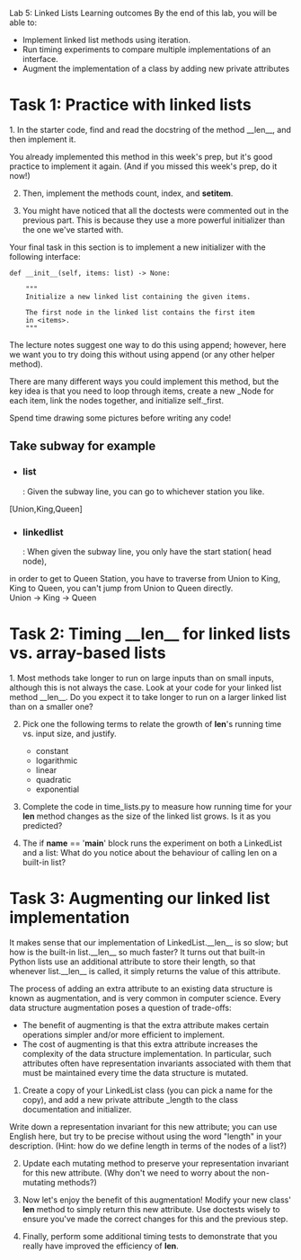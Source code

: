 Lab 5: Linked Lists
Learning outcomes
By the end of this lab, you will be able to:

- Implement linked list methods using iteration.
- Run timing experiments to compare multiple implementations of an interface.
- Augment the implementation of a class by adding new private attributes

<h1>Task 1: Practice with linked lists</h1>
1. In the starter code, find and read the docstring of the method __len__, and then implement it.

You already implemented this method in this week's prep, but it's good practice to implement it again. 
(And if you missed this week's prep, do it now!)

2. Then, implement the methods count, index, and __setitem__.

3. You might have noticed that all the doctests were commented out in the previous part. 
This is because they use a more powerful initializer than the one we've started with.

Your final task in this section is to implement a new initializer with the following interface:
```
def __init__(self, items: list) -> None:

    """
    Initialize a new linked list containing the given items.

    The first node in the linked list contains the first item
    in <items>.
    """
```
The lecture notes suggest one way to do this using append; 
however, here we want you to try doing this without using append (or any other helper method).

There are many different ways you could implement this method, but the key idea is that you need to loop through items,
 create a new _Node for each item, link the nodes together, and initialize self._first.

Spend time drawing some pictures before writing any code!


<h2>Take subway for example</h2>

- <h3>list</h3>: Given the subway line, you can go to whichever station you like.  
[Union,King,Queen]

- <h3>linkedlist</h3>: When given the subway line, you only have the start station( head node),  
in order to get to Queen Station, you have to traverse from Union to King, King to Queen, you can't jump from Union to Queen directly.  
Union -> King ->  Queen

<h1>Task 2: Timing __len__ for linked lists vs. array-based lists</h1>
1. Most methods take longer to run on large inputs than on small inputs, although this is not always the case. 
  Look at your code for your linked list method __len__. 
  Do you expect it to take longer to run on a larger linked list than on a smaller one?

2. Pick one the following terms to relate the growth of __len__'s running time vs. input size, and justify.
    - constant
    - logarithmic
    - linear
    - quadratic
    - exponential
3. Complete the code in time_lists.py to measure how running time for your __len__ method changes 
    as the size of the linked list grows. Is it as you predicted?

4. The if __name__ == '__main__' block runs the experiment on both a LinkedList and a list: 
    What do you notice about the behaviour of calling len on a built-in list?
    
<h1>Task 3: Augmenting our linked list implementation</h1>
It makes sense that our implementation of LinkedList.__len__ is so slow; 
but how is the built-in list.__len__ so much faster? 
It turns out that built-in Python lists use an additional attribute to store their length,
 so that whenever list.__len__ is called, it simply returns the value of this attribute.

The process of adding an extra attribute to an existing data structure is known as augmentation, 
and is very common in computer science. Every data structure augmentation poses a question of trade-offs:

- The benefit of augmenting is that the extra attribute makes certain operations simpler and/or more efficient to implement.
- The cost of augmenting is that this extra attribute increases the complexity of the data structure implementation. 
In particular, such attributes often have representation invariants associated with them 
that must be maintained every time the data structure is mutated.

1. Create a copy of your LinkedList class (you can pick a name for the copy), 
and add a new private attribute _length to the class documentation and initializer.



Write down a representation invariant for this new attribute; you can use English here, 
but try to be precise without using the word "length" in your description. 
(Hint: how do we define length in terms of the nodes of a list?)

2. Update each mutating method to preserve your representation invariant for this new attribute. 
(Why don't we need to worry about the non-mutating methods?)

3. Now let's enjoy the benefit of this augmentation! Modify your new class' __len__ method to simply return 
this new attribute. Use doctests wisely to ensure you've made the correct changes for this and the previous step.

4. Finally, perform some additional timing tests to demonstrate that you really have improved the efficiency of __len__.

